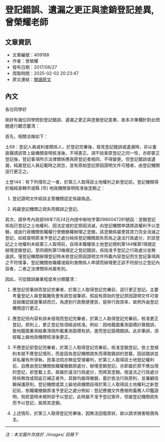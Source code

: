 # 登記錯誤、遺漏之更正與塗銷登記差異,曾榮耀老師

## 文章資訊
- 文章編號：409188
- 作者：曾榮耀
- 發布日期：2017/06/27
- 爬取時間：2025-02-02 20:23:47
- 原文連結：[閱讀原文](https://real-estate.get.com.tw/Columns/detail.aspx?no=409188)

## 內文
各位同學好

剛好有幾位同學問到登記錯誤、遺漏之更正與塗銷登記差異，故本次專欄針對此問題進行觀念釐清：

首先，相關法條如下：

土69：登記人員或利害關係人，於登記完畢後，發見登記錯誤或遺漏時，非以書面聲請該管上級機關查明核准後，不得更正。須不妨害原登記之同一性，亦即更正登記後，登記事項所示法律關係應與原登記者相同，不得變更。但登記錯誤或遺漏，純屬登記人員記載時之疏忽，並有原始登記原因證明文件可稽者，由登記機關逕行更正之。

土登144：有下列情形之一者，於第三人取得該土地權利之新登記前，登記機關得於報經直轄市或縣 (市) 地政機關查明核准後塗銷之：

1. 登記證明文件經該主管機關認定係屬偽造。

2. 純屬登記機關之疏失而錯誤之登記。

其次，請參考內政部98年7月24日內授中辦地字第0980047281號函：塗銷登記係指已登記之土地權利，因法定或約定原因消滅，向登記機關申請將該權利予以塗銷，或由行政機關依職權行使撤銷權辦理之塗銷，該塗銷係屬使其效力完全消滅之登記，如經查明原准予登記之處分純係登記機關疏失而為之違法行政處分，於該登記之土地權利未經第三人取得前，自得本職權依土地登記規則第144條第1項規定辦理塗銷登記。至同規則第13條規定之登記錯誤，係指准予登記之行政處分並無違誤，僅登記機關辦理登記時未依登記原因證明文件所載內容登記而生登記事項與之不符情事，登記機關依職權或經利害關係人申請而辦理更正該不符部分之登記內容者，二者之法律關係尚屬有別。

因此，可從錯誤嚴重程度來分類釐清：

1. 應登記但筆誤而登記完畢者，於第三人取得登記完畢前，逕行更正登記。主要考量登記人員登載難免會有疏忽或筆誤，假設有原始的登記原因證明文件可查並經確認就是筆誤而已，為達到行政簡便便民，提昇行政效率，故例外由登記機關逕行更正。

2. 應登記但內容有誤未發現而登記完畢者，於第三人取得登記完畢前，核准更正登記。原則上，更正登記皆須經過核准。例如：因地籍圖重測面積計算錯誤，致地籍圖重測結果清冊所載重測面積有誤，進而登記面積錯誤。此非筆誤，須經報上級地政機關核准後更正。

3. 不應登記卻登記完畢者，於第三人取得登記完畢前，核准塗銷登記。依土登規則本就不應登記情形，而是因為登記機關疏失而導致錯誤的登載，因該錯誤並非私權有所爭執，民事法院亦無從受理審判，於第三人取得該土地登記權利前，自應由登記機關依職權撤銷原處分，辦理塗銷登記。亦即屬於原不應出現的登記，卻登載上去，故屬於違法行政處分，而將其塗銷。按違法之行政處分除係無效或瑕疵已補正者外，其餘均屬得撤銷，基於依法行政原則，並兼顧信賴保護原則，登記機關或其上級地政機關自得於第三人取得該土地權利之新登記前，依職權撤銷原准予登記之處分例如：登記應備文件應檢附義務人印鑑證明，倘若當時未檢附卻予以登記，此時屬不准予登記案件，但屬登記機關疏失而予以登記，故將其塗銷。

4. 上述情形，於第三人取得登記完畢後，因無法回復原狀，故以請求損害賠償為主。

---
*注：本文圖片存放於 ./images/ 目錄下*
